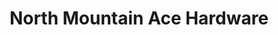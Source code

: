 ---
title: "North Mountain Ace Hardware"
url: /hunlock-creek/north-mountain-ace-hardware/
shop: hardware
---